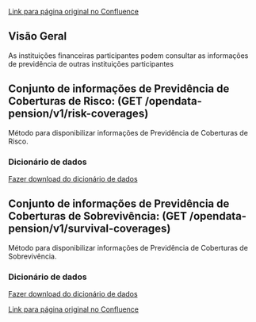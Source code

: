 [Link para página original no Confluence](https://openfinancebrasil.atlassian.net/wiki/spaces/OF/pages/108593259)

## **Visão Geral**

As instituições financeiras participantes podem consultar as informações de previdência de outras instituições participantes

## **Conjunto de informações de Previdência de Coberturas de Risco**: (GET /opendata-pension/v1/risk-coverages)

Método para disponibilizar informações de Previdência de Coberturas de Risco.

### **Dicionário de dados**

[Fazer download do dicionário de dados](https://openbanking-brasil.github.io/openapi/dictionary/getPensionRiskCoverages_v1.csv)

## **Conjunto de informações de Previdência de Coberturas de Sobrevivência:** (GET /opendata-pension/v1/survival-coverages)

Método para disponibilizar informações de Previdência de Coberturas de Sobrevivência.

### **Dicionário de dados**

[Fazer download do dicionário de dados](https://openbanking-brasil.github.io/openapi/dictionary/getPensionSurvivalCoverages_v1.csv)

[Link para página original no Confluence](https://openfinancebrasil.atlassian.net/wiki/spaces/OF/pages/108593259)